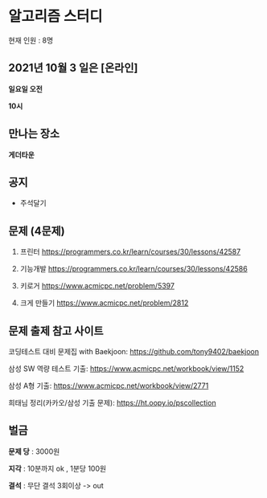 # 알고리즘 스터디

현재 인원 : 8명

 

## 2021년 10월 3 일은 [온라인]

__일요일 오전__

__10시__


## 만나는 장소

__게더타운__

## 공지

- 주석달기


## 문제 (4문제)

1. 프린터
https://programmers.co.kr/learn/courses/30/lessons/42587

2. 기능개발
https://programmers.co.kr/learn/courses/30/lessons/42586

3. 키로거
https://www.acmicpc.net/problem/5397

4. 크게 만들기
https://www.acmicpc.net/problem/2812


## 문제 출제 참고 사이트 
코딩테스트 대비 문제집 with Baekjoon: https://github.com/tony9402/baekjoon

삼성 SW 역량 테스트 기출: https://www.acmicpc.net/workbook/view/1152

삼성 A형 기출: https://www.acmicpc.net/workbook/view/2771

희태님 정리(카카오/삼성 기출 문제): https://ht.oopy.io/pscollection

## 벌금

__문제 당__ : 3000원

__지각__ :  10분까지 ok , 1분당 100원

__결석__ : 무단 결석 3회이상  -> out
